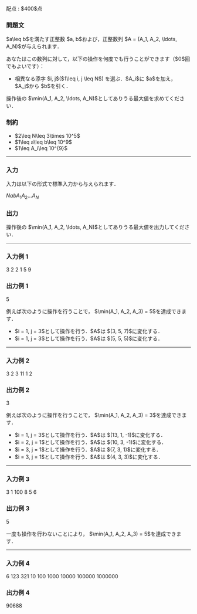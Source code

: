 
<div>

<span>

<span>

<p>
配点 : $400$点
</p>

<div>

<section>

### **問題文**

<p>
$a\leq b$を満たす正整数 $a, b$および，正整数列 $A = (A_1, A_2, \ldots, A_N)$が与えられます．
</p>

<p>
あなたはこの数列に対して，以下の操作を何度でも行うことができます（$0$回でもよいです）：
</p>

<ul>

<li>
相異なる添字 $i, j$($1\leq i, j \leq N$) を選ぶ．$A_i$に $a$を加え，$A_j$から $b$を引く．
</li>

</ul>

<p>
操作後の $\min(A_1, A_2, \ldots, A_N)$としてありうる最大値を求めてください．
</p>

</section>

</div>

<div>

<section>

### **制約**

<ul>

<li>
$2\leq N\leq 3\times 10^5$
</li>

<li>
$1\leq a\leq b\leq 10^9$
</li>

<li>
$1\leq A_i\leq 10^{9}$
</li>

</ul>

</section>

</div>

---

<div>

<div>

<section>

### **入力**

<p>
入力は以下の形式で標準入力から与えられます．
</p>

<div>

$N$$a$$b$$A_1$$A_2$$\ldots$$A_N$
</div>

</section>

</div>

<div>

<section>

### **出力**

<p>
操作後の $\min(A_1, A_2, \ldots, A_N)$としてありうる最大値を出力してください．
</p>

</section>

</div>

</div>

---

<div>

<section>

### **入力例 1**

<div>

3 2 2
1 5 9

</div>

</section>

</div>

<div>

<section>

### **出力例 1**

<div>

5

</div>

<p>
例えば次のように操作を行うことで， $\min(A_1, A_2, A_3) = 5$を達成できます．
</p>

<ul>

<li>
$i = 1, j = 3$として操作を行う．$A$は $(3, 5, 7)$に変化する．
</li>

<li>
$i = 1, j = 3$として操作を行う．$A$は $(5, 5, 5)$に変化する．
</li>

</ul>

</section>

</div>

---

<div>

<section>

### **入力例 2**

<div>

3 2 3
11 1 2

</div>

</section>

</div>

<div>

<section>

### **出力例 2**

<div>

3

</div>

<p>
例えば次のように操作を行うことで， $\min(A_1, A_2, A_3) = 3$を達成できます．
</p>

<ul>

<li>
$i = 1, j = 3$として操作を行う．$A$は $(13, 1, -1)$に変化する．
</li>

<li>
$i = 2, j = 1$として操作を行う．$A$は $(10, 3, -1)$に変化する．
</li>

<li>
$i = 3, j = 1$として操作を行う．$A$は $(7, 3, 1)$に変化する．
</li>

<li>
$i = 3, j = 1$として操作を行う．$A$は $(4, 3, 3)$に変化する．
</li>

</ul>

</section>

</div>

---

<div>

<section>

### **入力例 3**

<div>

3 1 100
8 5 6

</div>

</section>

</div>

<div>

<section>

### **出力例 3**

<div>

5

</div>

<p>
一度も操作を行わないことにより， $\min(A_1, A_2, A_3) = 5$を達成できます．
</p>

</section>

</div>

---

<div>

<section>

### **入力例 4**

<div>

6 123 321
10 100 1000 10000 100000 1000000

</div>

</section>

</div>

<div>

<section>

### **出力例 4**

<div>

90688

</div>

</section>

</div>

</span>

</span>

</div>
